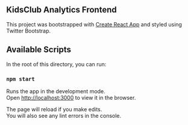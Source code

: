 ## KidsClub Analytics Frontend

This project was bootstrapped with [Create React App](https://github.com/facebook/create-react-app) and styled using Twitter Bootstrap.

## Available Scripts

In the root of this directory, you can run:

### `npm start`

Runs the app in the development mode.\
Open [http://localhost:3000](http://localhost:3000) to view it in the browser.

The page will reload if you make edits.\
You will also see any lint errors in the console.
